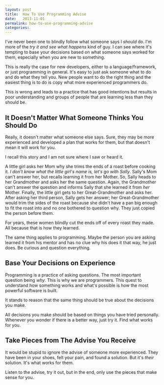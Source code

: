 ```yaml
---
layout: post
title:  How To Use Programming Advise
date:   2013-11-01
permalink: how-to-use-programming-advise
categories:
---
```


I've never been one to blindly follow what someone says I *should* do. I'm more of the *try it and see what happens* kind of guy. I can see where it's tempting to base your decisions based on what someone says worked for them, especially when you are new to something.

This is really the case for new developers, either to a language/framework, or just programming in general. It's easy to just ask someone what to do and do what they tell you. New people want to do the right thing and the easiest thing is to do is copy what more experienced programmers do.

This is wrong and leads to a practice that has good intentions but results in poor understanding and groups of people that are learning less than they should be.

## It Doesn't Matter What Someone Thinks You Should Do
Really, it doesn't matter what someone else says. Sure, they may be more experienced and developed a plan that works for them, but that doesn't mean it will work for you.

I recall this story and I am not sure where I saw or heard it.

A little girl asks her Mom why she trims the ends of a roast before cooking it. *I don't know what the little girl's name is, let's go with Sally*. Sally's Mom can't answer her, but recalls learning it from her Mother. So, Sally heads to her Grandmother and asks her the same question. Again, the Grandmother can't answer the question and informs Sally that she learned it from *her* Mother. Finally, the little girl gets to her Great-Grandmother and asks her. After asking her third person, Sally gets her answer; her Great-Grandmother would trim the sides of the roast because she didn't have a pan big enough to fit the roast into and no one bothered to question why. They just copied the person before them.

For years, these women blindly cut the ends off of every roast they made. All because that is how they learned.

The same thing applies to programming. Maybe the person you are asking learned it from his mentor and has no clue why his does it that way, he just does. Be curious and question everything.

## Base Your Decisions on Experience
Programming is a practice of asking questions. The most important question being *why*. This is why we are programmers. This quest to understand how something works and what's possible is how the most powerful software is built.

It stands to reason that the same thing should be true about the decisions you make.

All decisions you make should be based on things you have tried personally. Whenever you wonder if there is a better way, just try it. Find what works for you.

## Take Pieces from The Advise You Receive
It would be stupid to ignore the advise of someone more experienced. They have been in your shoes, felt your pain, and found a solution. But it's *their* solution. It's what works for them.

Listen to the advise, try it out, but in the end, only use the pieces that make sense for you.


